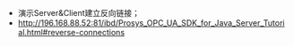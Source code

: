 - 演示Server&Client建立反向链接；
- http://196.168.88.52:81/ibd/Prosys_OPC_UA_SDK_for_Java_Server_Tutorial.html#reverse-connections